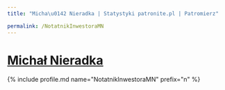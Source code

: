 ```yaml
---
title: "Micha\u0142 Nieradka | Statystyki patronite.pl | Patromierz"

permalink: /NotatnikInwestoraMN
---
```


# [Michał Nieradka](https://patronite.pl/NotatnikInwestoraMN)

{% include profile.md name="NotatnikInwestoraMN" prefix="n" %}
